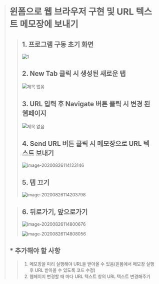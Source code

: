 > # 윈폼으로 웹 브라우저 구현 및 URL 텍스트 메모장에 보내기
> >
> > 
> > 
> >
> > ## 1. 프로그램 구동 초기 화면
> > 
> >![1](https://user-images.githubusercontent.com/42930502/91250772-cb49aa00-e794-11ea-9831-ee0d215a71f7.png)
> >
> > ## 2. New Tab 클릭 시 생성된 새로운 탭
> >
> > ![제목 없음](https://user-images.githubusercontent.com/42930502/91250874-03e98380-e795-11ea-80b1-4f9367213ec6.png)
> >
> > 
> >
> > ## 3. URL 입력 후 Navigate 버튼 클릭 시 변경 된 웹페이지
> >
> > ![제목 없음](https://user-images.githubusercontent.com/42930502/91250936-254a6f80-e795-11ea-90e4-2a71893e6c7f.png)
> >
> > 
> >
> > ## 4. Send URL 버튼 클릭 시 메모장으로 URL 텍스트 보내기
> >
> > ![image-20200826114123146](C:\Users\hancom\AppData\Roaming\Typora\typora-user-images\image-20200826114123146.png)
> >
> > 
> >
> > ## 5. 탭 끄기
> >
> > ![image-20200826114203798](C:\Users\hancom\AppData\Roaming\Typora\typora-user-images\image-20200826114203798.png)
>
> > 
> >
> > ## 6. 뒤로가기, 앞으로가기
> >
> > ![image-20200826114800676](C:\Users\hancom\AppData\Roaming\Typora\typora-user-images\image-20200826114800676.png)
> >
> > ![image-20200826114808056](C:\Users\hancom\AppData\Roaming\Typora\typora-user-images\image-20200826114808056.png)
> >
> > 
>
> ## * 추가해야 할 사항
>
> > 1. 메모장을 미리 실행해야 URL을 받아올 수 있음(윈폼에서 메모장 실행 후 URL 받아올 수 있도록 코드 수정)
> > 2. 웹페이지 변경할 때 마다 URL 텍스트 창의 URL 텍스트 변경해주기

